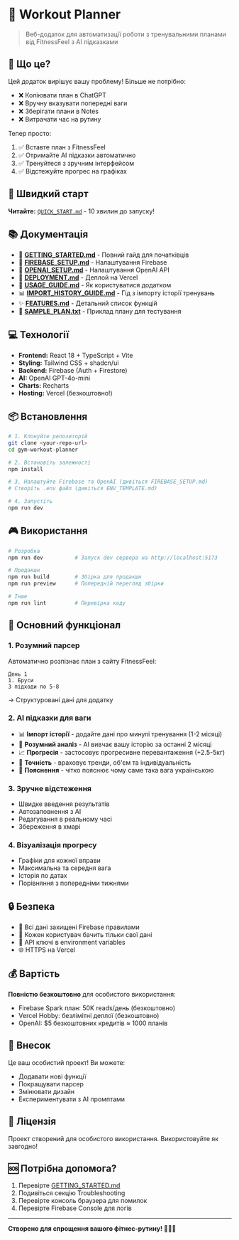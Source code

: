 # 💪 Workout Planner

> Веб-додаток для автоматизації роботи з тренувальними планами від FitnessFeel з AI підказками

## 🎯 Що це?

Цей додаток вирішує вашу проблему! Більше не потрібно:
- ❌ Копіювати план в ChatGPT
- ❌ Вручну вказувати попередні ваги
- ❌ Зберігати плани в Notes
- ❌ Витрачати час на рутину

Тепер просто:
1. ✅ Вставте план з FitnessFeel
2. ✅ Отримайте AI підказки автоматично
3. ✅ Тренуйтеся з зручним інтерфейсом
4. ✅ Відстежуйте прогрес на графіках

## 🚀 Швидкий старт

**Читайте:** [`QUICK_START.md`](./QUICK_START.md) - 10 хвилин до запуску!

## 📚 Документація

- 📖 **[GETTING_STARTED.md](./GETTING_STARTED.md)** - Повний гайд для початківців
- 🔧 **[FIREBASE_SETUP.md](./FIREBASE_SETUP.md)** - Налаштування Firebase
- 🤖 **[OPENAI_SETUP.md](./OPENAI_SETUP.md)** - Налаштування OpenAI API
- 🚀 **[DEPLOYMENT.md](./DEPLOYMENT.md)** - Деплой на Vercel
- 📱 **[USAGE_GUIDE.md](./USAGE_GUIDE.md)** - Як користуватися додатком
- 📊 **[IMPORT_HISTORY_GUIDE.md](./IMPORT_HISTORY_GUIDE.md)** - Гід з імпорту історії тренувань
- ✨ **[FEATURES.md](./FEATURES.md)** - Детальний список функцій
- 📄 **[SAMPLE_PLAN.txt](./SAMPLE_PLAN.txt)** - Приклад плану для тестування

## 💻 Технології

- **Frontend:** React 18 + TypeScript + Vite
- **Styling:** Tailwind CSS + shadcn/ui
- **Backend:** Firebase (Auth + Firestore)
- **AI:** OpenAI GPT-4o-mini
- **Charts:** Recharts
- **Hosting:** Vercel (безкоштовно!)

## 📦 Встановлення

```bash
# 1. Клонуйте репозиторій
git clone <your-repo-url>
cd gym-workout-planner

# 2. Встановіть залежності
npm install

# 3. Налаштуйте Firebase та OpenAI (дивіться FIREBASE_SETUP.md)
# Створіть .env файл (дивіться ENV_TEMPLATE.md)

# 4. Запустіть
npm run dev
```

## 🎮 Використання

```bash
# Розробка
npm run dev          # Запуск dev сервера на http://localhost:5173

# Продакшн
npm run build        # Збірка для продакшн
npm run preview      # Попередній перегляд збірки

# Інше
npm run lint         # Перевірка коду
```

## 🌟 Основний функціонал

### 1. Розумний парсер
Автоматично розпізнає план з сайту FitnessFeel:
```
День 1
1. Бруси
3 підходи по 5-8 
```
→ Структуровані дані для додатку

### 2. AI підказки для ваги
- 📊 **Імпорт історії** - додайте дані про минулі тренування (1-2 місяці)
- 🤖 **Розумний аналіз** - AI вивчає вашу історію за останні 2 місяці
- 📈 **Прогресія** - застосовує прогресивне перевантаження (+2.5-5кг)
- 🎯 **Точність** - враховує тренди, об'єм та індивідуальність
- 💬 **Пояснення** - чітко пояснює чому саме така вага українською

### 3. Зручне відстеження
- Швидке введення результатів
- Автозаповнення з AI
- Редагування в реальному часі
- Збереження в хмарі

### 4. Візуалізація прогресу
- Графіки для кожної вправи
- Максимальна та середня вага
- Історія по датах
- Порівняння з попередніми тижнями

## 🔒 Безпека

- 🔐 Всі дані захищені Firebase правилами
- 👤 Кожен користувач бачить тільки свої дані
- 🔑 API ключі в environment variables
- 🌐 HTTPS на Vercel

## 💰 Вартість

**Повністю безкоштовно** для особистого використання:
- Firebase Spark план: 50K reads/день (безкоштовно)
- Vercel Hobby: безлімітні деплої (безкоштовно)
- OpenAI: $5 безкоштовних кредитів ≈ 1000 планів

## 🤝 Внесок

Це ваш особистий проект! Ви можете:
- Додавати нові функції
- Покращувати парсер
- Змінювати дизайн
- Експериментувати з AI промптами

## 📄 Ліцензія

Проект створений для особистого використання. Використовуйте як завгодно!

## 🆘 Потрібна допомога?

1. Перевірте [GETTING_STARTED.md](./GETTING_STARTED.md)
2. Подивіться секцію Troubleshooting
3. Перевірте консоль браузера для помилок
4. Перевірте Firebase Console для логів

---

**Створено для спрощення вашого фітнес-рутину! 💪🏋️‍♂️**


